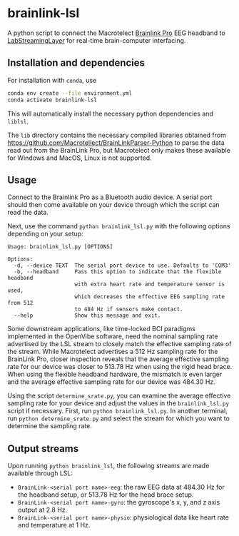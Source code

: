 # brainlink-lsl


A python script to connect the Macrotelect
[Brainlink Pro](https://o.macrotellect.com/BrainLinkPro.html) EEG headband to
[LabStreamingLayer](https://labstreaminglayer.readthedocs.io/)
for real-time brain-computer interfacing.

## Installation and dependencies


For installation with `conda`, use
```sh
conda env create --file environment.yml
conda activate brainlink-lsl
```
This will automatically install the necessary python dependencies and `liblsl`.

The `lib` directory contains the necessary compiled libraries obtained from
https://github.com/Macrotellect/BrainLinkParser-Python to parse the data read
out from the BrainLink Pro, but Macrotelect only makes these available for
Windows and MacOS, Linux is not supported.

## Usage

Connect to the Brainlink Pro as a Bluetooth audio device. A serial port should then
come available on your device through which the script can read the data.

Next, use the command `python brainlink_lsl.py` with the following options depending
on your setup:
```
Usage: brainlink_lsl.py [OPTIONS]

Options:
  -d, --device TEXT  The serial port device to use. Defaults to 'COM3'
  -b, --headband     Pass this option to indicate that the flexible headband
                     with extra heart rate and temperature sensor is used,
                     which decreases the effective EEG sampling rate from 512
                     to 484 Hz if sensors make contact.
  --help             Show this message and exit.
```

Some downstream applications, like time-locked BCI paradigms implemented in the
OpenVibe software, need the nominal sampling rate advertised by
the LSL stream to closely match the effective sampling rate of the stream.
While Macrotelect advertises a 512 Hz sampling rate for the BrainLink Pro,
closer inspection reveals that the average effective sampling rate for our device was closer to 513.78 Hz
when using the rigid head brace. When using the flexible headband hardware, the
mismatch is even larger and the average effective sampling rate for our device
was 484.30 Hz.

Using the script `determine_srate.py`, you can examine the average
effective sampling rate for your device and adjust the values in the `brainlink_lsl.py` script if necessary.
First, run `python brainlink_lsl.py`. In another terminal, run `python determine_srate.py`
and select the stream for which you want to determine the sampling rate.

## Output streams

Upon running `python brainlink_lsl`, the following streams are made available through LSL:
* `BrainLink-<serial port name>-eeg`: the raw EEG data at 484.30 Hz for the headband setup, or 513.78 Hz for the head brace setup.
* `BrainLink-<serial port name>-gyro`: the gyroscope's x, y, and z axis output at 2.8 Hz.
* `BrainLink-<serial port name>-physio`: physiological data like heart rate and
   temperature at 1 Hz.
